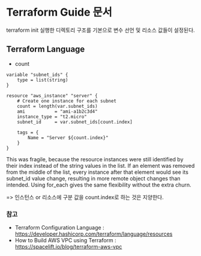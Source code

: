 # Terraform Guide 문서
terraform init 실행한 디렉토리 구조를 기본으로 변수 선언 및 리소스 값들이 설정된다.

## Terraform Language

- count
```
variable "subnet_ids" {
    type = list(string)
}

resource "aws_instance" "server" {
    # Create one instance for each subnet
    count = length(var.subnet_ids)
    ami           = "ami-a1b2c3d4"
    instance_type = "t2.micro"
    subnet_id     = var.subnet_ids[count.index]

    tags = {
        Name = "Server ${count.index}"
    }
}
```
This was fragile, because the resource instances were still identified by their index instead of the string values in the list. If an element was removed from the middle of the list, every instance after that element would see its subnet_id value change, resulting in more remote object changes than intended. Using for_each gives the same flexibility without the extra churn.

=> 인스턴스 or 리소스에 구분 값을 count.index로 하는 것은 지양한다.

### 참고
- Terraform Configuration Language : https://developer.hashicorp.com/terraform/language/resources
- How to Build AWS VPC using Terraform : https://spacelift.io/blog/terraform-aws-vpc
